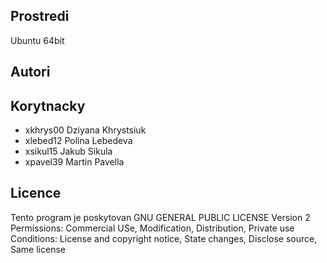 Prostredi
---------

Ubuntu 64bit

Autori
------
Korytnacky
----------
- xkhrys00 Dziyana Khrystsiuk
- xlebed12 Polina Lebedeva 
- xsikul15 Jakub Sikula 
- xpavel39 Martin Pavella

Licence
-------
Tento program je poskytovan
GNU GENERAL PUBLIC LICENSE Version 2
Permissions: Commercial USe, Modification, Distribution, Private use
Conditions:  License and copyright notice, State changes, Disclose source, Same license

